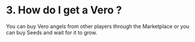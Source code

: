 # 3. How do I get a Vero ?

You can buy Vero angels from other players through the Marketplace or you can buy Seeds and wait for it to grow.

